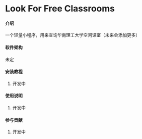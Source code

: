 # Look For Free Classrooms

#### 介绍
一个轻量小程序，用来查询华南理工大学空闲课室（未来会添加更多）

#### 软件架构
未定


#### 安装教程

1.  开发中

#### 使用说明

1.  开发中

#### 参与贡献

1.  开发中

